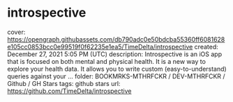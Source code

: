 # introspective

cover: https://opengraph.githubassets.com/db790adc0e50bdcba55360ff6081628e105cc0853bcc0e99519f0f62235e1ea5/TimeDelta/introspective
created: December 27, 2021 5:05 PM (UTC)
description: Introspective is an iOS app that is focused on both mental and physical health. It is a new way to explore your health data. It allows you to write custom (easy-to-understand) queries against your ...
folder: BOOKMRKS-MTHRFCKR / DEV-MTHRFCKR / Github / GH Stars
tags: github stars
url: https://github.com/TimeDelta/introspective
